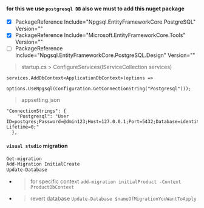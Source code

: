 #### for this we use `postgresql DB` also we must to add this nuget package
- [x] PackageReference Include="Npgsql.EntityFrameworkCore.PostgreSQL" Version=""
- [x] PackageReference Include="Microsoft.EntityFrameworkCore.Tools" Version=""
- [ ] PackageReference Include="Npgsql.EntityFrameworkCore.PostgreSQL.Design" Version=""

> startup.cs > ConfigureServices(IServiceCollection services)
```
services.AddDbContext<ApplicationDbContext>(options =>
            options.UseNpgsql(Configuration.GetConnectionString("Postgresql")));
```
> appsetting.json
```
"ConnectionStrings": {
    "Postgresql": "User ID=postgres;Password=@dmin123;Host=127.0.0.1;Port=5432;Database=identity;Pooling=true;Connection Lifetime=0;"
  },
```
#### `visual studio` migration
```powershell
Get-migration
Add-Migration InitialCreate
Update-Database
```
- > for specific context `add-migration initialProduct -Context ProductDbContext`
- > revert database
`Update-Database $nameOfMigrationYouWantToApply`
